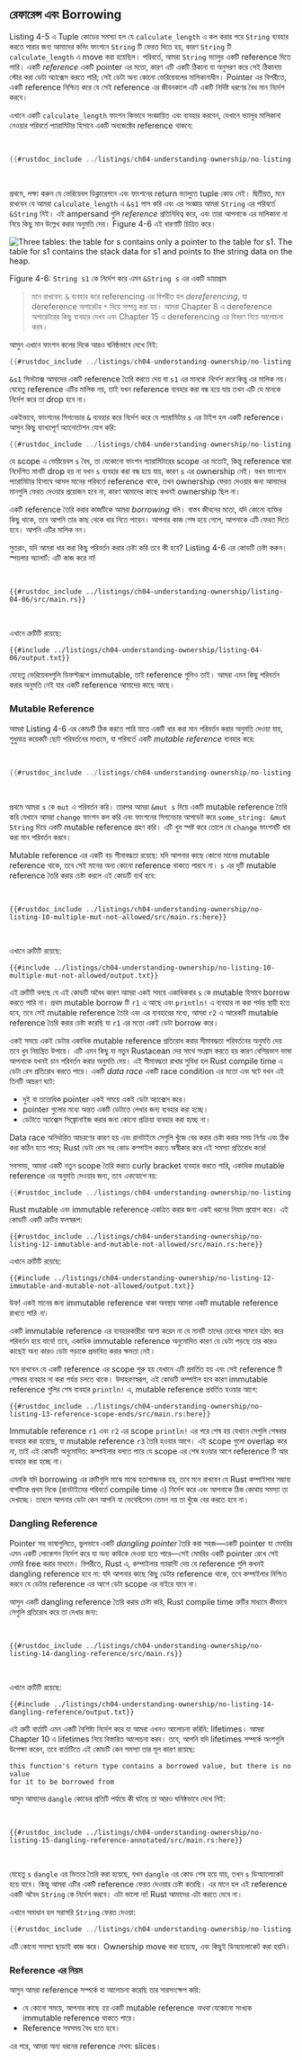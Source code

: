 ## রেফারেন্স এবং Borrowing

Listing 4-5 এ Tuple কোডের সমস্যা হল যে `calculate_length` এ কল করার পরে `String` ব্যবহার করতে পারার জন্য আমাদের কলিং ফাংশনে `String` টি ফেরত দিতে হয়, কারণ `String` টি `calculate_length` এ move করা হয়েছিল। পরিবর্তে, আমরা `String` ভ্যালুর একটি reference দিতে পারি। একটি _reference_ একটি pointer এর মতো, কারণ এটি একটি ঠিকানা যা অনুসরণ করে সেই ঠিকানায় স্টোর করা ডেটা অ্যাক্সেস করতে পারি; সেই ডেটা অন্য কোনো ভেরিয়েবলের মালিকানাধীন। Pointer এর বিপরীতে, একটি reference নিশ্চিত করে যে সেই reference এর জীবনকালে এটি একটি নির্দিষ্ট ধরণের বৈধ মান নির্দেশ করবে।

এখানে একটি `calculate_length` ফাংশন কিভাবে সংজ্ঞায়িত এবং ব্যবহার করবেন, যেখানে ভ্যালুর মালিকানা নেওয়ার পরিবর্তে প্যারামিটার হিসাবে একটি অবজেক্টের reference থাকবে:

<Listing file-name="src/main.rs">

```rust
{{#rustdoc_include ../listings/ch04-understanding-ownership/no-listing-07-reference/src/main.rs:all}}
```

</Listing>

প্রথমে, লক্ষ্য করুন যে ভেরিয়েবল ডিক্লারেশনে এবং ফাংশনের return ভ্যালুতে tuple কোড নেই। দ্বিতীয়ত, মনে রাখবেন যে আমরা `calculate_length` এ `&s1` পাস করি এবং এর সংজ্ঞায় আমরা `String` এর পরিবর্তে `&String` নিই। এই ampersand গুলি _reference_ প্রতিনিধিত্ব করে, এবং তারা আপনাকে এর মালিকানা না নিয়ে কিছু মান উল্লেখ করার অনুমতি দেয়। Figure 4-6 এই ধারণাটি চিত্রিত করে।

<img alt="Three tables: the table for s contains only a pointer to the table
for s1. The table for s1 contains the stack data for s1 and points to the
string data on the heap." src="img/trpl04-06.svg" class="center" />

<span class="caption">Figure 4-6: `String s1` কে নির্দেশ করে এমন `&String s` এর একটি ডায়াগ্রাম</span>

> মনে রাখবেন: `&` ব্যবহার করে referencing এর বিপরীত হল _dereferencing_, যা dereference অপারেটর `*` দিয়ে সম্পন্ন করা হয়। আমরা Chapter 8 এ dereference অপারেটরের কিছু ব্যবহার দেখব এবং Chapter 15 এ dereferencing এর বিবরণ নিয়ে আলোচনা করব।

আসুন এখানে ফাংশন কলের দিকে আরও ঘনিষ্ঠভাবে দেখে নিই:

```rust
{{#rustdoc_include ../listings/ch04-understanding-ownership/no-listing-07-reference/src/main.rs:here}}
```

`&s1` সিনট্যাক্স আমাদের একটি reference তৈরি করতে দেয় যা `s1` এর মানকে _নির্দেশ করে_ কিন্তু এর মালিক নয়। যেহেতু reference এটির মালিক নয়, তাই যখন reference ব্যবহার করা বন্ধ হয়ে যায় তখন এটি যে মানকে নির্দেশ করে তা drop হবে না।

একইভাবে, ফাংশনের সিগনেচার `&` ব্যবহার করে নির্দেশ করে যে প্যারামিটার `s` এর টাইপ হল একটি reference। আসুন কিছু ব্যাখ্যাপূর্ণ অ্যানোটেশন যোগ করি:

```rust
{{#rustdoc_include ../listings/ch04-understanding-ownership/no-listing-08-reference-with-annotations/src/main.rs:here}}
```

যে scope এ ভেরিয়েবল `s` বৈধ, তা যেকোনো ফাংশন প্যারামিটারের scope এর মতোই, কিন্তু reference দ্বারা নির্দেশিত মানটি drop হয় না যখন `s` ব্যবহার করা বন্ধ হয়ে যায়, কারণ `s` এর ownership নেই। যখন ফাংশনে প্যারামিটার হিসাবে আসল মানের পরিবর্তে reference থাকে, তখন ownership ফেরত দেওয়ার জন্য আমাদের মানগুলি ফেরত দেওয়ার প্রয়োজন হবে না, কারণ আমাদের কাছে কখনই ownership ছিল না।

একটি reference তৈরি করার কাজটিকে আমরা _borrowing_ বলি। বাস্তব জীবনের মতো, যদি কোনো ব্যক্তির কিছু থাকে, তবে আপনি তার কাছ থেকে ধার নিতে পারেন। আপনার কাজ শেষ হয়ে গেলে, আপনাকে এটি ফেরত দিতে হবে। আপনি এটির মালিক নন।

সুতরাং, যদি আমরা ধার করা কিছু পরিবর্তন করার চেষ্টা করি তবে কী হবে? Listing 4-6 এর কোডটি চেষ্টা করুন। স্পয়লার অ্যালার্ট: এটি কাজ করে না!

<Listing number="4-6" file-name="src/main.rs" caption="একটি ধার করা মান পরিবর্তন করার চেষ্টা">

```rust,ignore,does_not_compile
{{#rustdoc_include ../listings/ch04-understanding-ownership/listing-04-06/src/main.rs}}
```

</Listing>

এখানে ত্রুটিটি রয়েছে:

```console
{{#include ../listings/ch04-understanding-ownership/listing-04-06/output.txt}}
```

যেহেতু ভেরিয়েবলগুলি ডিফল্টরূপে immutable, তাই reference গুলিও তাই। আমরা এমন কিছু পরিবর্তন করার অনুমতি নেই যার একটি reference আমাদের কাছে আছে।

### Mutable Reference

আমরা Listing 4-6 এর কোডটি ঠিক করতে পারি যাতে একটি ধার করা মান পরিবর্তন করার অনুমতি দেওয়া যায়, শুধুমাত্র কয়েকটি ছোট পরিবর্তনের মাধ্যমে, যা পরিবর্তে একটি _mutable reference_ ব্যবহার করে:

<Listing file-name="src/main.rs">

```rust
{{#rustdoc_include ../listings/ch04-understanding-ownership/no-listing-09-fixes-listing-04-06/src/main.rs}}
```

</Listing>

প্রথমে আমরা `s` কে `mut` এ পরিবর্তন করি। তারপর আমরা `&mut s` দিয়ে একটি mutable reference তৈরি করি যেখানে আমরা `change` ফাংশন কল করি এবং ফাংশনের সিগনেচার আপডেট করে `some_string: &mut String` দিয়ে একটি mutable reference গ্রহণ করি। এটি খুব স্পষ্ট করে তোলে যে `change` ফাংশনটি ধার করা মান পরিবর্তন করবে।

Mutable reference এর একটি বড় সীমাবদ্ধতা রয়েছে: যদি আপনার কাছে কোনো মানের mutable reference থাকে, তবে সেই মানের অন্য কোনো reference থাকতে পারবে না। `s` এর দুটি mutable reference তৈরি করার চেষ্টা করলে এই কোডটি ব্যর্থ হবে:

<Listing file-name="src/main.rs">

```rust,ignore,does_not_compile
{{#rustdoc_include ../listings/ch04-understanding-ownership/no-listing-10-multiple-mut-not-allowed/src/main.rs:here}}
```

</Listing>

এখানে ত্রুটিটি রয়েছে:

```console
{{#include ../listings/ch04-understanding-ownership/no-listing-10-multiple-mut-not-allowed/output.txt}}
```

এই ত্রুটিটি বলছে যে এই কোডটি অবৈধ কারণ আমরা একই সময়ে একাধিকবার `s` কে mutable হিসাবে borrow করতে পারি না। প্রথম mutable borrow টি `r1` এ আছে এবং `println!` এ ব্যবহার না করা পর্যন্ত স্থায়ী হতে হবে, তবে সেই mutable reference তৈরি এবং এর ব্যবহারের মধ্যে, আমরা `r2` এ আরেকটি mutable reference তৈরি করার চেষ্টা করেছি যা `r1` এর মতো একই ডেটা borrow করে।

একই সময়ে একই ডেটার একাধিক mutable reference প্রতিরোধ করার সীমাবদ্ধতা পরিবর্তনের অনুমতি দেয় তবে খুব নিয়ন্ত্রিত উপায়ে। এটি এমন কিছু যা নতুন Rustacean দের সাথে সংগ্রাম করতে হয় কারণ বেশিরভাগ ভাষা আপনাকে যখনই চান পরিবর্তন করার অনুমতি দেয়। এই সীমাবদ্ধতা রাখার সুবিধা হল Rust compile time এ ডেটা রেস প্রতিরোধ করতে পারে। একটি _data race_ একটি race condition এর মতো এবং ঘটে যখন এই তিনটি আচরণ ঘটে:

- দুই বা ততোধিক pointer একই সময়ে একই ডেটা অ্যাক্সেস করে।
- pointer গুলোর মধ্যে অন্তত একটি ডেটাতে লেখার জন্য ব্যবহার করা হচ্ছে।
- ডেটাতে অ্যাক্সেস সিঙ্ক্রোনাইজ করার জন্য কোনো প্রক্রিয়া ব্যবহার করা হচ্ছে না।

Data race অনির্ধারিত আচরণের কারণ হয় এবং রানটাইমে সেগুলি খুঁজে বের করার চেষ্টা করার সময় নির্ণয় এবং ঠিক করা কঠিন হতে পারে; Rust ডেটা রেস সহ কোড কম্পাইল করতে অস্বীকার করে এই সমস্যা প্রতিরোধ করে!

সবসময়, আমরা একটি নতুন scope তৈরি করতে curly bracket ব্যবহার করতে পারি, একাধিক mutable reference এর অনুমতি দেওয়ার জন্য, তবে _একযোগে_ নয়:

```rust
{{#rustdoc_include ../listings/ch04-understanding-ownership/no-listing-11-muts-in-separate-scopes/src/main.rs:here}}
```

Rust mutable এবং immutable reference একত্রিত করার জন্য একই ধরনের নিয়ম প্রয়োগ করে। এই কোডটি একটি ত্রুটির ফলস্বরূপ:

```rust,ignore,does_not_compile
{{#rustdoc_include ../listings/ch04-understanding-ownership/no-listing-12-immutable-and-mutable-not-allowed/src/main.rs:here}}
```

এখানে ত্রুটিটি রয়েছে:

```console
{{#include ../listings/ch04-understanding-ownership/no-listing-12-immutable-and-mutable-not-allowed/output.txt}}
```

উফ! একই মানের জন্য immutable reference থাকা অবস্থায় আমরা একটি mutable reference রাখতে পারি _না_।

একটি immutable reference এর ব্যবহারকারীরা আশা করেন না যে মানটি তাদের চোখের সামনে হঠাৎ করে পরিবর্তন হয়ে যাবে! তবে, একাধিক immutable reference অনুমোদিত কারণ যে ডেটা পড়ছে তার কারও কাছেই অন্য কারও ডেটা পড়াকে প্রভাবিত করার ক্ষমতা নেই।

মনে রাখবেন যে একটি reference এর scope শুরু হয় যেখানে এটি প্রবর্তিত হয় এবং সেই reference টি শেষবার ব্যবহার না করা পর্যন্ত চলতে থাকে। উদাহরণস্বরূপ, এই কোডটি কম্পাইল হবে কারণ immutable reference গুলির শেষ ব্যবহার `println!` এ, mutable reference প্রবর্তিত হওয়ার আগে:

```rust,edition2021
{{#rustdoc_include ../listings/ch04-understanding-ownership/no-listing-13-reference-scope-ends/src/main.rs:here}}
```

Immutable reference `r1` এবং `r2` এর scope `println!` এর পরে শেষ হয় যেখানে সেগুলি শেষবার ব্যবহার করা হয়েছে, যা mutable reference `r3` তৈরি হওয়ার আগে। এই scope গুলো overlap করে না, তাই এই কোডটি অনুমোদিত: কম্পাইলার বলতে পারে যে scope এর শেষ হওয়ার আগে reference টি আর ব্যবহার করা হচ্ছে না।

এমনকি যদি borrowing এর ত্রুটিগুলি মাঝে মাঝে হতাশাজনক হয়, তবে মনে রাখবেন যে Rust কম্পাইলার সম্ভাব্য বাগটিকে প্রথম দিকে (রানটাইমের পরিবর্তে compile time এ) নির্দেশ করে এবং আপনাকে ঠিক কোথায় সমস্যা তা দেখাচ্ছে। তাহলে আপনার ডেটা কেন আপনি যা ভেবেছিলেন তেমন নয় তা খুঁজে বের করতে হবে না।

### Dangling Reference

Pointer সহ ভাষাগুলিতে, ভুলভাবে একটি _dangling pointer_ তৈরি করা সহজ—একটি pointer যা মেমরির এমন একটি লোকেশন নির্দেশ করে যা অন্য কাউকে দেওয়া হতে পারে—সেই মেমরির একটি pointer রেখে সেই মেমরি free করার মাধ্যমে। বিপরীতে, Rust এ, কম্পাইলার গ্যারান্টি দেয় যে reference গুলি কখনই dangling reference হবে না: যদি আপনার কাছে কিছু ডেটার reference থাকে, তবে কম্পাইলার নিশ্চিত করবে যে ডেটার reference এর আগে ডেটা scope এর বাইরে যাবে না।

আসুন একটি dangling reference তৈরি করার চেষ্টা করি, Rust compile time ত্রুটির মাধ্যমে কীভাবে সেগুলি প্রতিরোধ করে তা দেখার জন্য:

<Listing file-name="src/main.rs">

```rust,ignore,does_not_compile
{{#rustdoc_include ../listings/ch04-understanding-ownership/no-listing-14-dangling-reference/src/main.rs}}
```

</Listing>

এখানে ত্রুটিটি রয়েছে:

```console
{{#include ../listings/ch04-understanding-ownership/no-listing-14-dangling-reference/output.txt}}
```

এই ত্রুটি বার্তাটি এমন একটি বৈশিষ্ট্য নির্দেশ করে যা আমরা এখনও আলোচনা করিনি: lifetimes। আমরা Chapter 10 এ lifetimes নিয়ে বিস্তারিত আলোচনা করব। তবে, আপনি যদি lifetimes সম্পর্কে অংশগুলি উপেক্ষা করেন, তবে বার্তাটিতে এই কোডটি কেন সমস্যা তার মূল কারণ রয়েছে:

```text
this function's return type contains a borrowed value, but there is no value
for it to be borrowed from
```

আসুন আমাদের `dangle` কোডের প্রতিটি পর্যায়ে কী ঘটছে তা আরও ঘনিষ্ঠভাবে দেখে নিই:

<Listing file-name="src/main.rs">

```rust,ignore,does_not_compile
{{#rustdoc_include ../listings/ch04-understanding-ownership/no-listing-15-dangling-reference-annotated/src/main.rs:here}}
```

</Listing>

যেহেতু `s` `dangle` এর ভিতরে তৈরি করা হয়েছে, যখন `dangle` এর কোড শেষ হয়ে যায়, তখন `s` ডিঅ্যালোকেট হয়ে যাবে। কিন্তু আমরা এটির একটি reference ফেরত দেওয়ার চেষ্টা করেছি। এর মানে হল এই reference একটি অবৈধ `String` কে নির্দেশ করবে। এটা ভালো না! Rust আমাদের এটা করতে দেবে না।

এখানে সমাধান হল সরাসরি `String` ফেরত দেওয়া:

```rust
{{#rustdoc_include ../listings/ch04-understanding-ownership/no-listing-16-no-dangle/src/main.rs:here}}
```

এটি কোনো সমস্যা ছাড়াই কাজ করে। Ownership move করা হয়েছে, এবং কিছুই ডিঅ্যালোকেট করা হয়নি।

### Reference এর নিয়ম

আসুন আমরা reference সম্পর্কে যা আলোচনা করেছি তার সারসংক্ষেপ করি:

- যে কোনো সময়ে, আপনার কাছে _হয়_ একটি mutable reference _অথবা_ যেকোনো সংখ্যক immutable reference থাকতে পারে।
- Reference সবসময় বৈধ হতে হবে।

এর পরে, আমরা অন্য ধরনের reference দেখব: slices।
